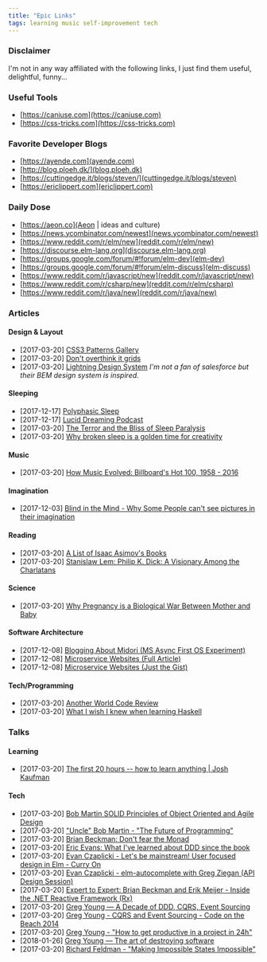 ```yaml
---
title: "Epic Links"
tags: learning music self-improvement tech
---
```


### Disclaimer

I'm not in any way affiliated with the following links, I just find them useful, delightful, funny...

### Useful Tools

* [https://caniuse.com](https://caniuse.com)
* [https://css-tricks.com](https://css-tricks.com)

### Favorite Developer Blogs

* [https://ayende.com](ayende.com)
* [http://blog.ploeh.dk/](blog.ploeh.dk)
* [https://cuttingedge.it/blogs/steven/](cuttingedge.it/blogs/steven)
* [https://ericlippert.com](ericlippert.com)

### Daily Dose

* [https://aeon.co](Aeon | ideas and culture)
* [https://news.ycombinator.com/newest](news.ycombinator.com/newest)
* [https://www.reddit.com/r/elm/new](reddit.com/r/elm/new)
* [https://discourse.elm-lang.org](discourse.elm-lang.org)
* [https://groups.google.com/forum/#!forum/elm-dev](elm-dev)
* [https://groups.google.com/forum/#!forum/elm-discuss](elm-discuss)
* [https://www.reddit.com/r/javascript/new](reddit.com/r/javascript/new)
* [https://www.reddit.com/r/csharp/new](reddit.com/r/elm/csharp)
* [https://www.reddit.com/r/java/new](reddit.com/r/java/new)

### Articles

#### Design & Layout

<ul>
    <li>
        <span class="ui-content__last-update">[2017-03-20]</span>
        <a href="http://lea.verou.me/css3patterns/" target="_blank">CSS3 Patterns Gallery</a>
    </li>
    <li>
        <span class="ui-content__last-update">[2017-03-20]</span>
        <a href="https://css-tricks.com/dont-overthink-it-grids/" target="_blank">Don't overthink it grids</a>
    </li>
    <li>
        <span class="ui-content__last-update">[2017-03-20]</span>
        <a href="https://www.lightningdesignsystem.com/getting-started/" target="_blank">Lightning Design System</a>
        <em>I'm not a fan of salesforce but their BEM design system is inspired.</em>
    </li>
</ul>


#### Sleeping
- <span class="ui-content__last-update">[2017-12-17]</span>
  <a href="https://www.stevepavlina.com/blog/2005/10/polyphasic-sleep/" target="_blank">Polyphasic Sleep</a>
- <span class="ui-content__last-update">[2017-12-17]</span>
  <a href="https://www.stevepavlina.com/blog/2006/01/stevepavlinacom-podcast-010-lucid-dreaming/" target="_blank">Lucid Dreaming Podcast</a>
- <span class="ui-content__last-update">[2017-03-20]</span>
  <a href="https://aeon.co/essays/the-terror-and-the-bliss-of-sleep-paralysis" target="_blank">The Terror and the Bliss of Sleep Paralysis</a>
- <span class="ui-content__last-update">[2017-03-20]</span>
  <a href="https://aeon.co/essays/why-broken-sleep-is-a-golden-time-for-creativity" target="_blank">Why broken sleep is a golden time for creativity</a>


#### Music
- <span class="ui-content__last-update">[2017-03-20]</span>
  <a href="https://pudding.cool/2017/03/music-history/index.html" target="_blank">How Music Evolved: Billboard's Hot 100, 1958 - 2016</a>


#### Imagination
- <span class="ui-content__last-update">[2017-12-03]</span>
  <a href="https://theconversation.com/blind-in-the-mind-why-some-people-cant-see-pictures-in-their-imagination-86849" target="_blank">Blind in the Mind - Why Some People can't see pictures in their imagination</a>


#### Reading
- <span class="ui-content__last-update">[2017-03-20]</span>
  <a href="http://www.asimovonline.com/oldsite/asimov_titles.html" target="_blank">A List of Isaac Asimov's Books</a>
- <span class="ui-content__last-update">[2017-03-20]</span>
  <a href="http://www.depauw.edu/sfs/backissues/5/lem5art.htm" target="_blank">Stanislaw Lem: Philip K. Dick: A Visionary Among the Charlatans</a>

#### Science
- <span class="ui-content__last-update">[2017-03-20]</span>
  <a href="https://aeon.co/essays/why-pregnancy-is-a-biological-war-between-mother-and-baby" target="_blank">Why Pregnancy is a Biological War Between Mother and Baby</a>

#### Software Architecture

<ul>
    <li>
        <span class="ui-content__last-update">[2017-12-08]</span>
        <a href="http://joeduffyblog.com/2015/11/03/blogging-about-midori/" target="_blank">Blogging About Midori (MS Async First OS Experiment)</a>
    </li>
    <li>
        <span class="ui-content__last-update">[2017-12-08]</span>
        <a href="https://gustafnk.github.io/microservice-websites/" target="_blank">Microservice Websites (Full Article)</a>
    </li>
    <li>
        <span class="ui-content__last-update">[2017-12-08]</span>
        <a href="http://microservice-websites.netlify.com/" target="_blank">Microservice Websites (Just the Gist)</a>
    </li>
</ul>

#### Tech/Programming

<ul>
    <li>
        <span class="ui-content__last-update">[2017-03-20]</span>
        <a href="http://fabiensanglard.net/anotherWorld_code_review/index.php" target="_blank">Another World Code Review</a>
    </li>
    <li>
        <span class="ui-content__last-update">[2017-03-20]</span>
        <a href="http://dev.stephendiehl.com/hask/" target="_blank">What I wish I knew when learning Haskell</a>
    </li>
</ul>


### Talks

#### Learning

- <span class="ui-content__last-update">[2017-03-20]</span>
  <a href="https://www.youtube.com/watch?v=5MgBikgcWnY" target="_blank">The first 20 hours -- how to learn anything | Josh Kaufman</a>

#### Tech

<ul>
    <li>
        <span class="ui-content__last-update">[2017-03-20]</span>
        <a href="https://www.youtube.com/watch?v=TMuno5RZNeE" target="_blank">Bob Martin SOLID Principles of Object Oriented and Agile Design</a>
    </li>
    <li>
        <span class="ui-content__last-update">[2017-03-20]</span>
        <a href="https://www.youtube.com/watch?v=ecIWPzGEbFc" target="_blank">"Uncle" Bob Martin - "The Future of Programming"</a>
    </li>
    <li>
        <span class="ui-content__last-update">[2017-03-20]</span>
        <a href="https://www.youtube.com/watch?v=ZhuHCtR3xq8" target="_blank">Brian Beckman: Don't fear the Monad</a>
    </li>
    <li>
        <span class="ui-content__last-update">[2017-03-20]</span>
        <a href="https://www.youtube.com/watch?v=lE6Hxz4yomA" target="_blank">Eric Evans: What I've learned about DDD since the book</a>
    </li>
    <li>
        <span class="ui-content__last-update">[2017-03-20]</span>
        <a href="https://www.youtube.com/watch?v=oYk8CKH7OhE" target="_blank">Evan Czaplicki - Let's be mainstream! User focused design in Elm - Curry On</a>
    </li>
    <li>
        <span class="ui-content__last-update">[2017-03-20]</span>
        <a href="https://www.youtube.com/watch?v=KSuCYUqY058" target="_blank">Evan Czaplicki - elm-autocomplete with Greg Ziegan (API Design Session)</a>
    </li>
    <li>
        <span class="ui-content__last-update">[2017-03-20]</span>
        <a href="https://www.youtube.com/watch?v=looJcaeboBY" target="_blank">Expert to Expert: Brian Beckman and Erik Meijer - Inside the .NET Reactive Framework (Rx)</a>
    </li>
    <li>
        <span class="ui-content__last-update">[2017-03-20]</span>
        <a href="https://www.youtube.com/watch?v=LDW0QWie21s" target="_blank">Greg Young — A Decade of DDD, CQRS, Event Sourcing</a>
    </li>
    <li>
        <span class="ui-content__last-update">[2017-03-20]</span>
        <a href="https://www.youtube.com/watch?v=JHGkaShoyNs" target="_blank">Greg Young - CQRS and Event Sourcing - Code on the Beach 2014</a>
    </li>
    <li>
        <span class="ui-content__last-update">[2017-03-20]</span>
        <a href="https://www.youtube.com/watch?v=KaLROwp-VDY" target="_blank">Greg Young - "How to get productive in a project in 24h"</a>
    </li>
    <li>
        <span class="ui-content__last-update">[2018-01-26]</span>
        <a href="https://vimeo.com/108441214" target="_blank">Greg Young — The art of destroying software</a>
    </li>
    <li>
        <span class="ui-content__last-update">[2017-03-20]</span>
        <a href="https://www.youtube.com/watch?v=IcgmSRJHu_8" target="_blank">Richard Feldman - "Making Impossible States Impossible" </a>
    </li>
</ul>

